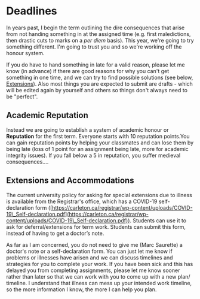 # Deadlines

In years past, I begin the term outlining the dire consequences that arise from not handing something in at the assigned time (e.g. first maledictions, then drastic cuts to marks on a _per diem_ basis). This year, we're going to try something different. I'm going to trust you and so we're working off the honour system.

If you do have to hand something in late for a valid reason, please let me know (in advance) if there are good reasons for why you can't get something in one time, and we can try to find possible solutions (see below, [Extensions](untitled-2.md#extensions-and-accommodations)). Also most things you are expected to submit are drafts - which will be edited again by yourself and others so things don't always need to be "perfect".

## Academic Reputation <a href="#academic-reputation" id="academic-reputation"></a>

Instead we are going to establish a system of academic honour or **Reputation** for the first term. Everyone starts with 10 reputation points.You can gain reputation points by helping your classmates and can lose them by being late (loss of 1 point for an assignment being late, more for academic integrity issues). If you fall below a 5 in reputation, you suffer medieval consequences....

## Extensions and Accommodations <a href="#extensions-and-accommodations" id="extensions-and-accommodations"></a>

The current university policy for asking for special extensions due to illness is available from the Registrar's office, which has a COVID-19 self-declaration form ([https://carleton.ca/registrar/wp-content/uploads/COVID-19\_Self-declaration.pdf](https://carleton.ca/registrar/wp-content/uploads/COVID-19\_Self-declaration.pdf)). Students can use it to ask for deferral/extensions for term work. Students can submit this form, instead of having to get a doctor’s note.

As far as I am concerned, you do not need to give me (Marc Saurette) a doctor's note or a self-declaration form. You can just let me know if problems or illnesses have arisen and we can discuss timelines and strategies for you to complete your work. If you have been sick and this has delayed you from completing assignments, please let me know sooner rather than later so that we can work with you to come up with a new plan/ timeline. I understand that illness can mess up your intended work timeline, so the more information I know, the more I can help you plan.

​
